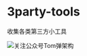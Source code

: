 # 3party-tools
收集各类第三方小工具

![关注公众号Tom弹架构](https://user-images.githubusercontent.com/54272541/139790847-bbcccc8c-cd5e-4bdc-9b1b-bc923a9d4d99.png)

